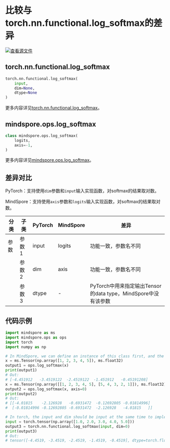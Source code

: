# 比较与torch.nn.functional.log_softmax的差异

[![查看源文件](https://mindspore-website.obs.cn-north-4.myhuaweicloud.com/website-images/r2.4.1/resource/_static/logo_source.svg)](https://gitee.com/mindspore/docs/blob/r2.4.1/docs/mindspore/source_zh_cn/note/api_mapping/pytorch_diff/log_softmax.md)

## torch.nn.functional.log_softmax

```python
torch.nn.functional.log_softmax(
    input,
    dim=None,
    dtype=None
)
```

更多内容详见[torch.nn.functional.log_softmax](https://pytorch.org/docs/1.8.1/nn.functional.html#torch.nn.functional.log_softmax)。

## mindspore.ops.log_softmax

```python
class mindspore.ops.log_softmax(
    logits,
    axis=-1,
)
```

更多内容详见[mindspore.ops.log_softmax](https://mindspore.cn/docs/zh-CN/r2.4.1/api_python/ops/mindspore.ops.log_softmax.html)。

## 差异对比

PyTorch：支持使用`dim`参数和`input`输入实现函数，对softmax的结果取对数。

MindSpore：支持使用`axis`参数和`logits`输入实现函数，对softmax的结果取对数。

| 分类 | 子类  | PyTorch | MindSpore | 差异                    |
| ---- | ----- | ------ | --------- | ----------------------- |
| 参数 | 参数1 | input  | logits    | 功能一致，参数名不同 |
|      | 参数2 | dim  | axis | 功能一致，参数名不同 |
|      | 参数3 | dtype | - | PyTorch中用来指定输出Tensor的data type，MindSpore中没有该参数 |

## 代码示例

```python
import mindspore as ms
import mindspore.ops as ops
import torch
import numpy as np

# In MindSpore, we can define an instance of this class first, and the default value of the parameter axis is -1.
x = ms.Tensor(np.array([1, 2, 3, 4, 5]), ms.float32)
output1 = ops.log_softmax(x)
print(output1)
# Out:
# [-4.451912   -3.4519122  -2.4519122  -1.451912   -0.45191208]
x = ms.Tensor(np.array([[1, 2, 3, 4, 5], [5, 4, 3, 2, 1]]), ms.float32)
output2 = ops.log_softmax(x, axis=0)
print(output2)
# Out:
# [[-4.01815    -2.126928   -0.6931472  -0.12692805 -0.01814996]
#  [-0.01814996 -0.12692805 -0.6931472  -2.126928   -4.01815   ]]

# In torch, the input and dim should be input at the same time to implement the function.
input = torch.tensor(np.array([1.0, 2.0, 3.0, 4.0, 5.0]))
output3 = torch.nn.functional.log_softmax(input, dim=0)
print(output3)
# Out:
# tensor([-4.4519, -3.4519, -2.4519, -1.4519, -0.4519], dtype=torch.float64)
```
